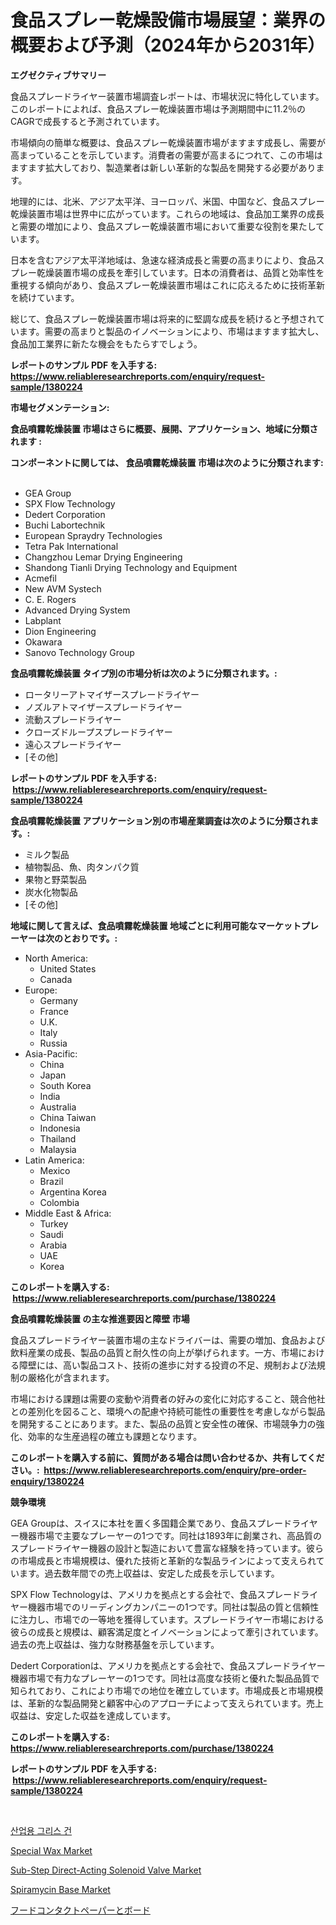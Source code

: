 <p><h1>食品スプレー乾燥設備市場展望：業界の概要および予測（2024年から2031年）</h1></p><p><strong>エグゼクティブサマリー</strong></p>
<p><p>食品スプレードライヤー装置市場調査レポートは、市場状況に特化しています。このレポートによれば、食品スプレー乾燥装置市場は予測期間中に11.2％のCAGRで成長すると予測されています。</p><p>市場傾向の簡単な概要は、食品スプレー乾燥装置市場がますます成長し、需要が高まっていることを示しています。消費者の需要が高まるにつれて、この市場はますます拡大しており、製造業者は新しい革新的な製品を開発する必要があります。</p><p>地理的には、北米、アジア太平洋、ヨーロッパ、米国、中国など、食品スプレー乾燥装置市場は世界中に広がっています。これらの地域は、食品加工業界の成長と需要の増加により、食品スプレー乾燥装置市場において重要な役割を果たしています。</p><p>日本を含むアジア太平洋地域は、急速な経済成長と需要の高まりにより、食品スプレー乾燥装置市場の成長を牽引しています。日本の消費者は、品質と効率性を重視する傾向があり、食品スプレー乾燥装置市場はこれに応えるために技術革新を続けています。</p><p>総じて、食品スプレー乾燥装置市場は将来的に堅調な成長を続けると予想されています。需要の高まりと製品のイノベーションにより、市場はますます拡大し、食品加工業界に新たな機会をもたらすでしょう。</p></p>
<p><strong>レポートのサンプル PDF を入手する: <a href="https://www.reliableresearchreports.com/enquiry/request-sample/1380224">https://www.reliableresearchreports.com/enquiry/request-sample/1380224</a></strong></p>
<p><strong>市場セグメンテーション:</strong></p>
<p><strong> 食品噴霧乾燥装置 市場はさらに概要、展開、アプリケーション、地域に分類されます :</strong></p>
<p><strong>コンポーネントに関しては、 食品噴霧乾燥装置 市場は次のように分類されます: &nbsp;</strong></p>
<p><ul><li>GEA Group</li><li>SPX Flow Technology</li><li>Dedert Corporation</li><li>Buchi Labortechnik</li><li>European Spraydry Technologies</li><li>Tetra Pak International</li><li>Changzhou Lemar Drying Engineering</li><li>Shandong Tianli Drying Technology and Equipment</li><li>Acmefil</li><li>New AVM Systech</li><li>C. E. Rogers</li><li>Advanced Drying System</li><li>Labplant</li><li>Dion Engineering</li><li>Okawara</li><li>Sanovo Technology Group</li></ul></p>
<p><strong> 食品噴霧乾燥装置 タイプ別の市場分析は次のように分類されます。:</strong></p>
<p><ul><li>ロータリーアトマイザースプレードライヤー</li><li>ノズルアトマイザースプレードライヤー</li><li>流動スプレードライヤー</li><li>クローズドループスプレードライヤー</li><li>遠心スプレードライヤー</li><li>[その他]</li></ul></p>
<p><strong>レポートのサンプル PDF を入手する: &nbsp;<a href="https://www.reliableresearchreports.com/enquiry/request-sample/1380224">https://www.reliableresearchreports.com/enquiry/request-sample/1380224</a></strong></p>
<p><strong> 食品噴霧乾燥装置 アプリケーション別の市場産業調査は次のように分類されます。:</strong></p>
<p><ul><li>ミルク製品</li><li>植物製品、魚、肉タンパク質</li><li>果物と野菜製品</li><li>炭水化物製品</li><li>[その他]</li></ul></p>
<p><strong>地域に関して言えば、食品噴霧乾燥装置 地域ごとに利用可能なマーケットプレーヤーは次のとおりです。:</strong></p>
<p><ul>
    <li>
        North America:
        <ul>
            <li>United States</li>
            <li>Canada</li>
        </ul>
    </li>
    <li>
        Europe:
        <ul>
            <li>Germany</li>
            <li>France</li>
            <li>U.K.</li>
            <li>Italy</li>
            <li>Russia</li>
        </ul>
    </li>
    <li>
        Asia-Pacific:
        <ul>
            <li>China</li>
            <li>Japan</li>
            <li>South Korea</li>
            <li>India</li>
            <li>Australia</li>
            <li>China Taiwan</li>
            <li>Indonesia</li>
            <li>Thailand</li>
            <li>Malaysia</li>
        </ul>
    </li>
    <li>
        Latin America:
        <ul>
            <li>Mexico</li>
            <li>Brazil</li>
            <li>Argentina Korea</li>
            <li>Colombia</li>
        </ul>
    </li>
    <li>
        Middle East & Africa:
        <ul>
            <li>Turkey</li>
            <li>Saudi</li>
            <li>Arabia</li>
            <li>UAE</li>
            <li>Korea</li>
        </ul>
    </li>
    </ul></p>
<p><strong>このレポートを購入する: &nbsp;<a href="https://www.reliableresearchreports.com/purchase/1380224">https://www.reliableresearchreports.com/purchase/1380224</a></strong></p>
<p><strong>食品噴霧乾燥装置 の主な推進要因と障壁 市場</strong></p>
<p><p>食品スプレードライヤー装置市場の主なドライバーは、需要の増加、食品および飲料産業の成長、製品の品質と耐久性の向上が挙げられます。一方、市場における障壁には、高い製品コスト、技術の進歩に対する投資の不足、規制および法規制の厳格化が含まれます。</p><p>市場における課題は需要の変動や消費者の好みの変化に対応すること、競合他社との差別化を図ること、環境への配慮や持続可能性の重要性を考慮しながら製品を開発することにあります。また、製品の品質と安全性の確保、市場競争力の強化、効率的な生産過程の確立も課題となります。</p></p>
<p><strong>このレポートを購入する前に、質問がある場合は問い合わせるか、共有してください。:&nbsp; <a href="https://www.reliableresearchreports.com/enquiry/pre-order-enquiry/1380224">https://www.reliableresearchreports.com/enquiry/pre-order-enquiry/1380224</a></strong></p>
<p><strong>競争環境</strong></p>
<p><p>GEA Groupは、スイスに本社を置く多国籍企業であり、食品スプレードライヤー機器市場で主要なプレーヤーの1つです。同社は1893年に創業され、高品質のスプレードライヤー機器の設計と製造において豊富な経験を持っています。彼らの市場成長と市場規模は、優れた技術と革新的な製品ラインによって支えられています。過去数年間での売上収益は、安定した成長を示しています。</p><p>SPX Flow Technologyは、アメリカを拠点とする会社で、食品スプレードライヤー機器市場でのリーディングカンパニーの1つです。同社は製品の質と信頼性に注力し、市場での一等地を獲得しています。スプレードライヤー市場における彼らの成長と規模は、顧客満足度とイノベーションによって牽引されています。過去の売上収益は、強力な財務基盤を示しています。</p><p>Dedert Corporationは、アメリカを拠点とする会社で、食品スプレードライヤー機器市場で有力なプレーヤーの1つです。同社は高度な技術と優れた製品品質で知られており、これにより市場での地位を確立しています。市場成長と市場規模は、革新的な製品開発と顧客中心のアプローチによって支えられています。売上収益は、安定した収益を達成しています。</p></p>
<p><strong>このレポートを購入する: &nbsp; <a href="https://www.reliableresearchreports.com/purchase/1380224">https://www.reliableresearchreports.com/purchase/1380224</a></strong></p>
<p><strong>レポートのサンプル PDF を入手する: &nbsp;<a href="https://www.reliableresearchreports.com/enquiry/request-sample/1380224">https://www.reliableresearchreports.com/enquiry/request-sample/1380224</a></strong><strong></strong></p>
<p>&nbsp;</p>
<p><p><a href="https://github.com/vdhdwjyp90142/Market-Research-Report-List-1/blob/main/8648927192634.md">산업용 그리스 건</a></p><p><a href="https://github.com/lbird53714/Market-Research-Report-List-3/blob/main/special-wax-market.md">Special Wax Market</a></p><p><a href="https://bubble-tree-ea4.notion.site/Sub-Step-Direct-Acting-Solenoid-Valve-Market-Research-Report-The-Key-To-Successful-Business-Strateg-f3e41318386f4dbdaee2305c00907f89">Sub-Step Direct-Acting Solenoid Valve Market</a></p><p><a href="https://github.com/dringals/Market-Research-Report-List-3/blob/main/spiramycin-base-market.md">Spiramycin Base Market</a></p><p><a href="https://github.com/sghwr779811674/Market-Research-Report-List-1/blob/main/9264994192909.md">フードコンタクトペーパーとボード</a></p></p>